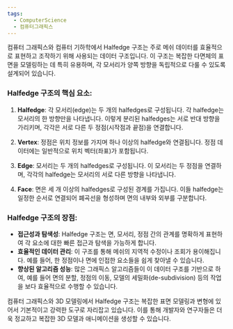 ```yaml
---
tags:
  - ComputerScience
  - 컴퓨터그래픽스
---
```

컴퓨터 그래픽스와 컴퓨터 기하학에서 Halfedge 구조는 주로 메쉬 데이터를 효율적으로 표현하고 조작하기 위해 사용되는 데이터 구조입니다. 이 구조는 복잡한 다면체의 표면을 모델링하는 데 특히 유용하며, 각 모서리가 양쪽 방향을 독립적으로 다룰 수 있도록 설계되어 있습니다.

### Halfedge 구조의 핵심 요소:

1. **Halfedge**: 각 모서리(edge)는 두 개의 halfedges로 구성됩니다. 각 halfedge는 모서리의 한 방향만을 나타냅니다. 이렇게 분리된 halfedges는 서로 반대 방향을 가리키며, 각각은 서로 다른 두 정점(시작점과 끝점)을 연결합니다.
    
2. **Vertex**: 정점은 위치 정보를 가지며 하나 이상의 halfedge와 연결됩니다. 정점 데이터에는 일반적으로 위치 벡터(좌표)가 포함됩니다.
    
3. **Edge**: 모서리는 두 개의 halfedges로 구성됩니다. 이 모서리는 두 정점을 연결하며, 각각의 halfedge는 모서리의 서로 다른 방향을 나타냅니다.
    
4. **Face**: 면은 세 개 이상의 halfedges로 구성된 경계를 가집니다. 이들 halfedge는 일정한 순서로 연결되어 폐곡선을 형성하며 면의 내부와 외부를 구분합니다.
    

### Halfedge 구조의 장점:

- **접근성과 탐색성**: Halfedge 구조는 면, 모서리, 정점 간의 관계를 명확하게 표현하여 각 요소에 대한 빠른 접근과 탐색을 가능하게 합니다.
- **효율적인 데이터 관리**: 이 구조를 통해 메쉬의 지역적 수정이나 조회가 용이해집니다. 예를 들어, 한 정점이나 면에 인접한 요소들을 쉽게 찾아낼 수 있습니다.
- **향상된 알고리즘 성능**: 많은 그래픽스 알고리즘들이 이 데이터 구조를 기반으로 하여, 예를 들어 면의 분할, 정점의 이동, 모델의 세밀화(de-subdivision) 등의 작업을 보다 효율적으로 수행할 수 있습니다.

컴퓨터 그래픽스와 3D 모델링에서 Halfedge 구조는 복잡한 표면 모델링과 변형에 있어서 기본적이고 강력한 도구로 자리잡고 있습니다. 이를 통해 개발자와 연구자들은 더욱 정교하고 복잡한 3D 모델과 애니메이션을 생성할 수 있습니다.